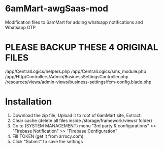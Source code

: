 # 6amMart-awgSaas-mod
Modification files to 6amMart for adding whatsapp notifications and Whatsapp OTP
# PLEASE BACKUP THESE 4 ORIGINAL FILES
/app/CentralLogics/helpers.php
/app/CentralLogics/sms_module.php
/app/Http/Controllers/Admin/BusinessSettingsController.php
/resources/views/admin-views/business-settings/fcm-config.blade.php
# Installation
1. Download the zip file, Upload it to root of 6amMart site, Extract.
2. Clear cache (delete all files inside /storage/framework/views/ folder)
3. Go to (SYSTEM MANAGEMENT) menu "3rd party & configurations" >> "Firebase Notification" >> "Firebase Configuration"
4. Fill TOKEN (get it from arrocy.com)
5. Click "Submit" to save the settings
